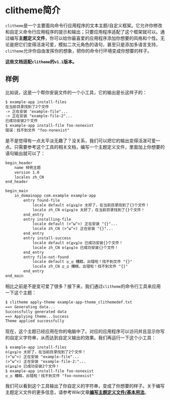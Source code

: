 # clitheme简介

`clitheme`是一个主要面向命令行应用程序的文本主题/自定义框架。它允许你修改和自定义命令行应用程序的提示和输出；只要应用程序适配了这个框架就可以。通过编写**主题定义文件**，你可以给你最喜爱的应用程序添加你想要的风格和个性。无论是把它们变得活泼可爱，模拟二次元角色的语句，甚至只是添加多语言支持，`clitheme`允许你自由发挥你的想象，把你的命令行环境变成你想要的样子。

**这些文档适配`clitheme`的`v1.1`版本。**

## 样例

比如说，这是一个帮你安装文件的一个小工具，它的输出是长这样子的：

```txt
$ example-app install-files
在当前目录找到了2个文件
-> 正在安装 "example-file"...
-> 正在安装 "example-file-2"...
已成功安装2个文件
$ example-app install-file foo-nonexist
错误：找不到文件 "foo-nonexist"
```

是不是觉得有一点太平淡无趣了？没关系，我们可以把它的输出变得活泼可爱一点。只需要参考这个工具的相关文档，编写一个主题定义文件，里面加上你想要的语句输出就可以了：

```txt
begin_header
    name 样例主题
    version 1.0
    locales zh_CN
end_header

begin_main
    in_domainapp com.example example-app
        entry found-file
            locale default o(≧v≦)o 太好了，在当前目录找到了{}个文件！
            locale zh_CN o(≧v≦)o 太好了，在当前目录找到了{}个文件！
        end_entry
        entry installing-file
            locale default (>^ω^<) 正在安装 "{}"...
            locale zh_CN (>^ω^<) 正在安装 "{}"...
        end_entry
        entry install-success
            locale default o(≧v≦)o 已成功安装{}个文件！
            locale zh_CN o(≧v≦)o 已成功安装{}个文件！
        end_entry
        entry file-not-found
            locale default ಥ_ಥ 糟糕，出错啦！找不到文件 "{}"
            locale zh_CN ಥ_ಥ 糟糕，出错啦！找不到文件 "{}"
        end_entry
end_main
```

相比之前是不是变可爱了很多？接下来，我们通过`clitheme`的命令行工具来应用一下这个主题：

```txt
$ clitheme apply-theme example-app-theme_clithemedef.txt
==> Generating data...
Successfully generated data
==> Applying theme...Success
Theme applied successfully
```

现在，这个主题已经应用在你的电脑中了。对应的应用程序可以访问并且显示你写的自定义字符串，从而达到自定义输出的效果。我们再运行一下这个小工具：

```txt
$ example-app install-files
o(≧v≦)o 太好了，在当前目录找到了2个文件！
(>^ω^<) 正在安装 "example-file"...
(>^ω^<) 正在安装 "example-file-2:"...
o(≧v≦)o 已成功安装2个文件！
$ example-app install-file foo-nonexist
ಥ_ಥ 糟糕，出错啦！找不到文件 "foo-nonexist"
```

我们可以看到这个工具输出了你自定义的字符串，变成了你想要的样子。关于编写主题定义文件的更多信息，请参考Wiki文章[**编写主题定义文件/基本用法**](编写主题定义文件/基本用法.md)。